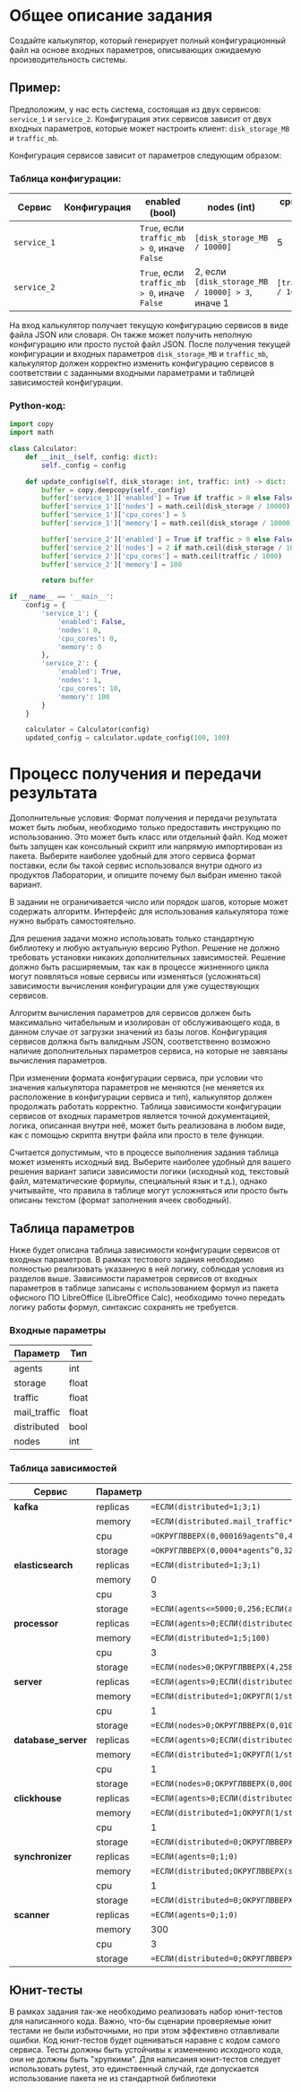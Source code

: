 # Общее описание задания

Создайте калькулятор, который генерирует полный конфигурационный файл на основе входных параметров, описывающих ожидаемую производительность системы.

## Пример:
Предположим, у нас есть система, состоящая из двух сервисов: `service_1` и `service_2`. Конфигурация этих сервисов зависит от двух входных параметров, которые может настроить клиент: `disk_storage_MB` и `traffic_mb`.

Конфигурация сервисов зависит от параметров следующим образом:

### Таблица конфигурации:
| Сервис      | Конфигурация       | enabled (bool)                 | nodes (int)                      | cpu_cores (int)              | memory (float)               |
|-------------|--------------------|--------------------------------|----------------------------------|-------------------------------|------------------------------|
| `service_1` |                    | `True`, если `traffic_mb > 0`, иначе `False` | `[disk_storage_MB / 10000]`       | 5                             | `[disk_storage_MB / 10000]`   |
| `service_2` |                    | `True`, если `traffic_mb > 0`, иначе `False` | 2, если `[disk_storage_MB / 10000] > 3`, иначе 1 | `[traffic_mb / 1000]`         | 100                          |

На вход калькулятор получает текущую конфигурацию сервисов в виде файла JSON или словаря. Он также может получить неполную конфигурацию или просто пустой файл JSON. После получения текущей конфигурации и входных параметров `disk_storage_MB` и `traffic_mb`, калькулятор должен корректно изменить конфигурацию сервисов в соответствии с заданными входными параметрами и таблицей зависимостей конфигурации.

### Python-код:
```python
import copy
import math

class Calculator:
    def __init__(self, config: dict):
        self._config = config

    def update_config(self, disk_storage: int, traffic: int) -> dict:
        buffer = copy.deepcopy(self._config)
        buffer['service_1']['enabled'] = True if traffic > 0 else False
        buffer['service_1']['nodes'] = math.ceil(disk_storage / 10000)
        buffer['service_1']['cpu_cores'] = 5
        buffer['service_1']['memory'] = math.ceil(disk_storage / 10000)

        buffer['service_2']['enabled'] = True if traffic > 0 else False
        buffer['service_2']['nodes'] = 2 if math.ceil(disk_storage / 10000) > 3 else 1
        buffer['service_2']['cpu_cores'] = math.ceil(traffic / 1000)
        buffer['service_2']['memory'] = 100

        return buffer

if __name__ == '__main__':
    config = {
        'service_1': {
            'enabled': False,
            'nodes': 0,
            'cpu_cores': 0,
            'memory': 0
        },
        'service_2': {
            'enabled': True,
            'nodes': 1,
            'cpu_cores': 10,
            'memory': 100
        }
    }

    calculator = Calculator(config)
    updated_config = calculator.update_config(100, 100)
```

# Процесс получения и передачи результата

Дополнительные условия: Формат получения и передачи результата может быть любым, необходимо только предоставить инструкцию по использованию. Это может быть класс или отдельный файл. Код может быть запущен как консольный скрипт или напрямую импортирован из пакета. Выберите наиболее удобный для этого сервиса формат поставки, если бы такой сервис использовался внутри одного из продуктов Лаборатории, и опишите почему был выбран именно такой вариант.

В задании не ограничивается число или порядок шагов, которые может содержать алгоритм. Интерфейс для использования калькулятора тоже нужно выбрать самостоятельно.

Для решения задачи можно использовать только стандартную библиотеку и любую актуальную версию Python. Решение не должно требовать установки никаких дополнительных зависимостей. Решение должно быть расширяемым, так как в процессе жизненного цикла могут появляться новые сервисы или изменяться (усложняться) зависимости вычисления конфигурации для уже существующих сервисов.

Алгоритм вычисления параметров для сервисов должен быть максимально читабельным и изолирован от обслуживающего кода, в данном случае от загрузки значений из базы логов. Конфигурация сервисов должна быть валидным JSON, соответственно возможно наличие дополнительных параметров сервиса, на которые не завязаны вычисления параметров.

При изменении формата конфигурации сервиса, при условии что значения калькулятора параметров не меняются (не меняется их расположение в конфигурации сервиса и тип), калькулятор должен продолжать работать корректно. Таблица зависимости конфигурации сервисов от входных параметров является точной документацией, логика, описанная внутри неё, может быть реализована в любом виде, как с помощью скрипта внутри файла или просто в теле функции.

Считается допустимым, что в процессе выполнения задания таблица может изменять исходный вид. Выберите наиболее удобный для вашего решения вариант записи зависимости логики (исходный код, текстовый файл, математические формулы, специальный язык и т.д.), однако учитывайте, что правила в таблице могут усложняться или просто быть описаны текстом (формат заполнения ячеек свободный).

## Таблица параметров

Ниже будет описана таблица зависимости конфигурации сервисов от входных параметров. В рамках тестового задания необходимо полностью реализовать указанную в ней логику, соблюдая условия из разделов выше. Зависимости параметров сервисов от входных параметров в таблице записаны с использованием формул из пакета офисного ПО LibreOffice (LibreOffice Calc), необходимо точно передать логику работы формул, синтаксис сохранять не требуется.

### Входные параметры

| Параметр        | Тип      |
|-----------------|----------|
| agents          | int      |
| storage         | float    |
| traffic         | float    |
| mail_traffic    | float    |
| distributed     | bool     |
| nodes           | int      |

### Таблица зависимостей

| Сервис               | Параметр   | Формула                                                                                     |
|----------------------|------------|---------------------------------------------------------------------------------------------|
| **kafka**            | replicas   | `=ЕСЛИ(distributed=1;3;1)`                                                                  |
|                      | memory     | `=ЕСЛИ(distributed.mail_traffic*0,5;100)`                                                   |
|                      | cpu        | `=ОКРУГЛВВЕРХ(0,000169agents^0,437923nodes^3;2)`                                             |
|                      | storage    | `=ОКРУГЛВВЕРХ(0,0004*agents^0,3231;3)`                                                      |
| **elasticsearch**    | replicas   | `=ЕСЛИ(distributed=1;3;1)`                                                                  |
|                      | memory     | 0                                                                                           |
|                      | cpu        | 3                                                                                           |
|                      | storage    | `=ЕСЛИ(agents<=5000;0,256;ЕСЛИ(agents<=10000;0,512;1))`                                      |
| **processor**        | replicas   | `=ЕСЛИ(agents>0;ЕСЛИ(distributed=1;3;0);0)`                                                 |
|                      | memory     | `=ЕСЛИ(distributed=1;5;100)`                                                                |
|                      | cpu        | 3                                                                                           |
|                      | storage    | `=ЕСЛИ(nodes>0;ОКРУГЛВВЕРХ(4,25870,98271^nagents);3);0)`                                    |
| **server**           | replicas   | `=ЕСЛИ(agents>0;ЕСЛИ(distributed=1;МНН(PS3;2);0);МНН(PS3;2);0)`                            |
|                      | memory     | `=ЕСЛИ(distributed=1;ОКРУГЛ(1/storage*1,6;3);100)`                                          |
|                      | cpu        | 1                                                                                           |
|                      | storage    | `=ЕСЛИ(nodes>0;ОКРУГЛВВЕРХ(0,0109*agents^2+3154);3);0)`                                      |
| **database_server**  | replicas   | `=ЕСЛИ(agents>0;ЕСЛИ(distributed=1;МАКС(ОКРУГЛ(1/agents*15000);1);1);0)`                   |
|                      | memory     | `=ЕСЛИ(distributed=1;ОКРУГЛ(1/storage*1,6;3);100)`                                          |
|                      | cpu        | 1                                                                                           |
|                      | storage    | `=ЕСЛИ(nodes>0;ОКРУГЛВВЕРХ(0,0000002agents^3+0,0006774agents^4,5*agents/nodes;3);0)`        |
| **clickhouse**       | replicas   | `=ЕСЛИ(agents>0;ЕСЛИ(distributed=1;МАКС(ОКРУГЛ(1/agents*15000);1);1);0)`                   |
|                      | memory     | `=ЕСЛИ(distributed=1;ОКРУГЛ(1/storage*1,6;3);100)`                                          |
|                      | cpu        | 1                                                                                           |
|                      | storage    | `=ЕСЛИ(distributed=0;ОКРУГЛВВЕРХ(0,0000628*agents^0,6377;3);0)`                             |
| **synchronizer**     | replicas   | `=ЕСЛИ(agents=0;1;0)`                                                                        |
|                      | memory     | `=ЕСЛИ(distributed;ОКРУГЛВВЕРХ(storage/5000,3)*1,6;100)`                                    |
|                      | cpu        | 1                                                                                           |
|                      | storage    | `=ЕСЛИ(distributed=0;ОКРУГЛВВЕРХ(0,0002*agents^0,6;3);0)`                                   |
| **scanner**          | replicas   | `=ЕСЛИ(agents=0;1;0)`                                                                        |
|                      | memory     | 300                                                                                         |
|                      | cpu        | 3                                                                                           |
|                      | storage    | `=ЕСЛИ(distributed=0;ОКРУГЛВВЕРХ(0,0002*agents^0,6;3);0)`                                   |


## Юнит-тесты

В рамках задания так-же необходимо реализовать набор юнит-тестов для написанного кода. Важно, что-бы сценарии проверяемые юнит
тестами не были избыточными, но при этом эффективно отлавливали ошибки. Код юнит-тестов будет оцениваться наравне с кодом самого 
сервиса.  Тесты должны быть устойчивы к изменению исходного кода, они не должны быть "хрупкими". Для написания юнит-тестов следует 
использовать 
pytest, это единственный случай, где допускается использование пакета не из стандартной библиотеки
